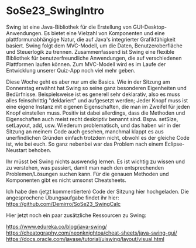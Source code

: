 # SoSe23_SwingIntro

Swing ist eine Java-Bibliothek für die Erstellung von GUI-Desktop-Anwendungen. Es bietet eine Vielzahl von Komponenten und eine plattformunabhängige Natur, die auf Java's integrierter Grafikfähigkeit basiert. Swing folgt dem MVC-Modell, um die Daten, Benutzeroberfläche und Steuerlogik zu trennen. Zusammenfassend ist Swing eine flexible Bibliothek für benutzerfreundliche Anwendungen, die auf verschiedenen Plattformen laufen können. Zum MVC-Modell wird es im Laufe der Entwicklung unserer Quiz-App noch viel mehr geben.

Diese Woche geht es aber nur um die Basics. Wie in der Sitzung am Donnerstag erwähnt hat Swing so seine ganz besonderen Eigenheiten und Bedürfnisse. Beispielsweise ist es generell sehr deklarativ, also es muss alles feinschrittig "deklariert" und aufgesetzt werden; Jeder Knopf muss ist eine eigene Instanz mit eigenen Eigenschaften, die man im Zweifel für jeden Knopf einstellen muss. 
Positiv ist dabei allerdings, dass die Methoden und Eigenschaften auch meist recht deskriptiv benannt sind. Bspw. setSize, setLayout, add, usw.
Wiederum problematisch, und das haben wir in der Sitzung an meinem Code auch gesehen, manchmal klappt es aus unerfindlichen Gründen einfach trotzdem nicht, obwohl es der gleiche Code ist, wie bei euch.
So ganz nebenbei war das Problem nach einem Eclipse-Neustart behoben.

Ihr müsst bei Swing nichts auswendig lernen. Es ist wichtig zu wissen und zu verstehen, was passiert, damit man nach den entsprechenden Problemen/Lösungen suchen kann. Für die genauen Methoden und Komponenten gibt es nicht umsonst Cheatsheets.

Ich habe den (jetzt kommentierten) Code der Sitzung  hier hochgeladen. Die angesprochene Übungsaufgabe findet ihr hier: https://github.com/Demirro/SoSe23_SwingCalc

Hier jetzt noch ein paar zusätzliche Ressourcen zu Swing:

https://www.edureka.co/blog/java-swing/
https://cheatography.com/neonknightoa/cheat-sheets/java-swing-gui/
https://docs.oracle.com/javase/tutorial/uiswing/layout/visual.html
